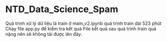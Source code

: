 # NTD_Data_Science_Spam

Quá trình xử lý dữ liệu là train ở main_v2.ipynb
quá trình train dài 523 phút 
Chạy file app.py để kiểm tra kết quả
File kết quả sau quá trình train quá nặng nên sẽ không tải được lên đây.

